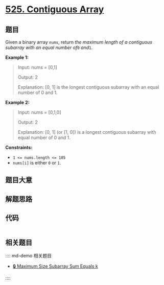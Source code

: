 # [525. Contiguous Array](https://leetcode.com/problems/contiguous-array/)

## 题目

Given a binary array `nums`, return _the maximum length of a contiguous
subarray with an equal number of_`0` _and_`1`.



**Example 1:**

> Input: nums = [0,1]
> 
> Output: 2
> 
> Explanation: [0, 1] is the longest contiguous subarray with an equal number of 0 and 1.

**Example 2:**

> Input: nums = [0,1,0]
> 
> Output: 2
> 
> Explanation: [0, 1] (or [1, 0]) is a longest contiguous subarray with equal number of 0 and 1.

**Constraints:**

  * `1 <= nums.length <= 105`
  * `nums[i]` is either `0` or `1`.


## 题目大意

## 解题思路

## 代码

```javascript

```

## 相关题目

:::: md-demo 相关题目
- [🔒 Maximum Size Subarray Sum Equals k](https://leetcode.com/problems/maximum-size-subarray-sum-equals-k)

::::
